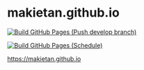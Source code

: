 # makietan.github.io

[![Build GitHub Pages (Push develop branch)](https://github.com/makietan/makietan.github.io/actions/workflows/develop.yml/badge.svg?branch=develop&event=push)](https://github.com/makietan/makietan.github.io/actions/workflows/develop.yml)

[![Build GitHub Pages (Schedule)](https://github.com/makietan/makietan.github.io/actions/workflows/cron.yml/badge.svg?branch=develop&event=schedule)](https://github.com/makietan/makietan.github.io/actions/workflows/cron.yml)

<https://makietan.github.io>
